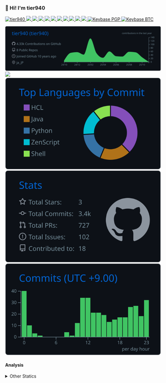 ### 👋 Hi! I'm tier940

<p align="left"> 
  <a href="https://github.com/tier940/tier940/">
    <img src="https://komarev.com/ghpvc/?username=tier940" alt="tier940" />
  </a>
  <a href="http://twitter.com/tier940">
    <img height="20" src="https://img.shields.io/twitter/follow/tier940?label=Twitter&logo=twitter&style=flat" />
  </a>
  <a href="https://github.com/tier940">
    <img height="20" src="https://img.shields.io/github/followers/tier940?label=follow&logo=github&style=flat" />
  </a>
  <a href="https://www.reddit.com/user/tier940">
    <img height="20" src="https://img.shields.io/reddit/user-karma/combined/tier940?label=Reddit&logo=reddit&style=flat" />
  </a>
  <a href="https://stackoverflow.com/users/17317833/tier940">
    <img height="20" src="https://img.shields.io/stackexchange/stackoverflow/r/17317833?label=StackOverflow&logo=stack-overflow&style=flat" />
  </a>
  <a href="https://zenn.dev/tier940">
    <img height="20" src="https://zenn.badge.nikaera.com/s/tier940/likes" />
  </a>
  <a href="https://zenn.dev/tier940">
    <img height="20" src="https://zenn.badge.nikaera.com/s/tier940/followers" />
  </a>
  <a href="https://zenn.dev/tier940">
    <img height="20" src="https://zenn.badge.nikaera.com/s/tier940/articles" />
  </a>
  <a href="http://qiita.com/tier940">
    <img height="20" src="https://qiita-badge.apiapi.app/s/tier940/posts.svg" />
  </a>
  <a href="http://qiita.com/tier940">
    <img height="20" src="https://qiita-badge.apiapi.app/s/tier940/contributions.svg" />
  </a>
  <a href="https://github.com/tier940/tier940/">
    <img height="20" src="https://github.com/tier940/tier940/actions/workflows/main.yml/badge.svg" />
  </a>
  <a href="https://keybase.io/tier940">
    <img alt="Keybase PGP" src="https://img.shields.io/keybase/pgp/tier940">
  </a>
  <a href="https://keybase.io/tier940">
    <img alt="Keybase BTC" src="https://img.shields.io/keybase/btc/tier940">
  </a>
</p>

[![](https://raw.githubusercontent.com/tier940/tier940/main/profile-summary-card-output/github_dark/0-profile-details.svg)](https://github.com/vn7n24fzkq/github-profile-summary-cards)
[![](https://raw.githubusercontent.com/tier940/tier940/main/profile-summary-card-output/github_dark/1-repos-per-language.svg)](https://github.com/vn7n24fzkq/github-profile-summary-cards) [![](https://raw.githubusercontent.com/tier940/tier940/main/profile-summary-card-output/github_dark/2-most-commit-language.svg)](https://github.com/vn7n24fzkq/github-profile-summary-cards)
[![](https://raw.githubusercontent.com/tier940/tier940/main/profile-summary-card-output/github_dark/3-stats.svg)](https://github.com/vn7n24fzkq/github-profile-summary-cards) [![](https://raw.githubusercontent.com/tier940/tier940/main/profile-summary-card-output/github_dark/4-productive-time.svg)](https://github.com/vn7n24fzkq/github-profile-summary-cards)


#### Analysis
<!-- <img height="150" src="https://github.com/tier940/tier940/blob/master/images/stat.svg" alt="Alternative Text"/> -->

<details>
  <summary>Other Statics</summary>
  <!--START_SECTION:waka-->
![Code Time](http://img.shields.io/badge/Code%20Time-3%2C306%20hrs%2056%20mins-blue)

**🐱 My GitHub Data** 

> 📦 24.1 kB Used in GitHub's Storage 
 > 
> 💼 Opted to Hire
 > 
> 📜 12 Public Repositories 
 > 
> 🔑 2 Private Repositories 
 > 
**I'm an Early 🐤** 

```text
🌞 Morning                1880 commits        ████░░░░░░░░░░░░░░░░░░░░░   15.60 % 
🌆 Daytime                4435 commits        █████████░░░░░░░░░░░░░░░░   36.80 % 
🌃 Evening                4466 commits        █████████░░░░░░░░░░░░░░░░   37.06 % 
🌙 Night                  1271 commits        ███░░░░░░░░░░░░░░░░░░░░░░   10.55 % 
```
📅 **I'm Most Productive on Saturday** 

```text
Monday                   1184 commits        ██░░░░░░░░░░░░░░░░░░░░░░░   09.82 % 
Tuesday                  2010 commits        ████░░░░░░░░░░░░░░░░░░░░░   16.68 % 
Wednesday                1426 commits        ███░░░░░░░░░░░░░░░░░░░░░░   11.83 % 
Thursday                 1360 commits        ███░░░░░░░░░░░░░░░░░░░░░░   11.28 % 
Friday                   1526 commits        ███░░░░░░░░░░░░░░░░░░░░░░   12.66 % 
Saturday                 2366 commits        █████░░░░░░░░░░░░░░░░░░░░   19.63 % 
Sunday                   2180 commits        █████░░░░░░░░░░░░░░░░░░░░   18.09 % 
```


📊 **This Week I Spent My Time On** 

```text
🕑︎ Time Zone: Asia/Tokyo

💬 Programming Languages: 
Other                    35 hrs 53 mins      ████████████████████░░░░░   79.78 % 
Java                     4 hrs 57 mins       ███░░░░░░░░░░░░░░░░░░░░░░   11.03 % 
JSON                     1 hr 24 mins        █░░░░░░░░░░░░░░░░░░░░░░░░   03.13 % 
Markdown                 58 mins             █░░░░░░░░░░░░░░░░░░░░░░░░   02.15 % 
INI                      34 mins             ░░░░░░░░░░░░░░░░░░░░░░░░░   01.28 % 

🔥 Editors: 
Edge                     32 hrs 46 mins      ██████████████████░░░░░░░   72.85 % 
VS Code                  6 hrs 36 mins       ████░░░░░░░░░░░░░░░░░░░░░   14.67 % 
Intellijidea             5 hrs 36 mins       ███░░░░░░░░░░░░░░░░░░░░░░   12.47 % 

💻 Operating System: 
Windows                  44 hrs 58 mins      █████████████████████████   99.97 % 
Linux                    0 secs              ░░░░░░░░░░░░░░░░░░░░░░░░░   00.03 % 
```

**I Mostly Code in Java** 

```text
Java                     14 repos            ████████████░░░░░░░░░░░░░   46.67 % 
ZenScript                3 repos             ██░░░░░░░░░░░░░░░░░░░░░░░   10.00 % 
Groovy                   1 repo              █░░░░░░░░░░░░░░░░░░░░░░░░   03.33 % 
HTML                     1 repo              █░░░░░░░░░░░░░░░░░░░░░░░░   03.33 % 
Dockerfile               1 repo              █░░░░░░░░░░░░░░░░░░░░░░░░   03.33 % 
```



**Timeline**

![Lines of Code chart](https://raw.githubusercontent.com/tier940/tier940/main/assets/bar_graph.png)


 Last Updated on 20/02/2024 00:12:03 UTC
<!--END_SECTION:waka-->
</details>

